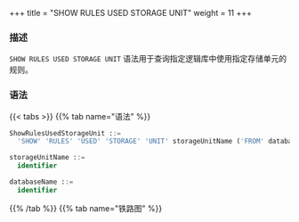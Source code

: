 +++
title = "SHOW RULES USED STORAGE UNIT"
weight = 11
+++

### 描述

`SHOW RULES USED STORAGE UNIT` 语法用于查询指定逻辑库中使用指定存储单元的规则。

### 语法

{{< tabs >}}
{{% tab name="语法" %}}
```sql
ShowRulesUsedStorageUnit ::=
  'SHOW' 'RULES' 'USED' 'STORAGE' 'UNIT' storageUnitName ('FROM' databaseName)?

storageUnitName ::=
  identifier

databaseName ::=
  identifier
```
{{% /tab %}}
{{% tab name="铁路图" %}}
<iframe frameborder="0" name="diagram" id="diagram" width="100%" height="100%"></iframe>
{{% /tab %}}
{{< /tabs >}}

### 返回值说明

| 列    | 说明   |
|------|------|
| type | 规则类型 |
| name | 规则名称 |

### 补充说明

- 未指定 `databaseName` 时，默认是当前使用的 `DATABASE。` 如果也未使用 `DATABASE` 则会提示 `No database selected`。

### 示例

- 查询指定逻辑库中使用指定存储单元的规则

```sql
SHOW RULES USED STORAGE UNIT ds_1 FROM sharding_db;
```

```sql
mysql> SHOW RULES USED STORAGE UNIT ds_1 FROM sharding_db;
+---------------------+------------+
| type                | name       |
+---------------------+------------+
| readwrite_splitting | ms_group_0 |
| readwrite_splitting | ms_group_0 |
+---------------------+------------+
2 rows in set (0.01 sec)
```

- 查询当前逻辑库中使用指定存储单元的规则

```sql
SHOW RULES USED STORAGE UNIT ds_1;
```

```sql
mysql> SHOW RULES USED STORAGE UNIT ds_1;
+---------------------+------------+
| type                | name       |
+---------------------+------------+
| readwrite_splitting | ms_group_0 |
| readwrite_splitting | ms_group_0 |
+---------------------+------------+
2 rows in set (0.01 sec)
```

### 保留字

`SHOW`、`RULES`、`USED`、`STORAGE`、`UNIT`、`FROM`

### 相关链接

- [保留字](/cn/user-manual/shardingsphere-proxy/distsql/syntax/reserved-word/)